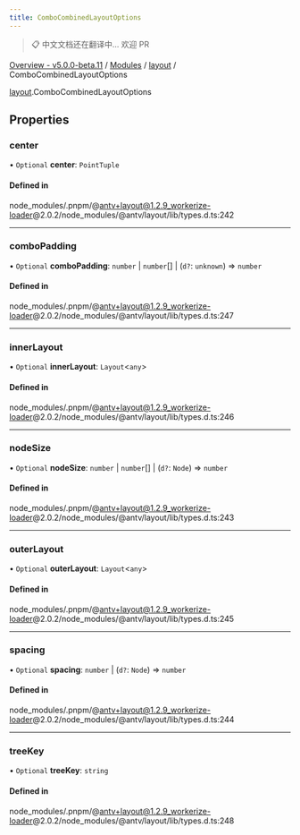 ```yaml
---
title: ComboCombinedLayoutOptions
---
```


> 📋 中文文档还在翻译中... 欢迎 PR

[Overview - v5.0.0-beta.11](../../README.zh.md) / [Modules](../../modules.zh.md) / [layout](../../modules/layout.zh.md) / ComboCombinedLayoutOptions

[layout](../../modules/layout.zh.md).ComboCombinedLayoutOptions

## Properties

### center

• `Optional` **center**: `PointTuple`

#### Defined in

node_modules/.pnpm/@antv+layout@1.2.9_workerize-loader@2.0.2/node_modules/@antv/layout/lib/types.d.ts:242

---

### comboPadding

• `Optional` **comboPadding**: `number` \| `number`[] \| (`d?`: `unknown`) => `number`

#### Defined in

node_modules/.pnpm/@antv+layout@1.2.9_workerize-loader@2.0.2/node_modules/@antv/layout/lib/types.d.ts:247

---

### innerLayout

• `Optional` **innerLayout**: `Layout`<`any`\>

#### Defined in

node_modules/.pnpm/@antv+layout@1.2.9_workerize-loader@2.0.2/node_modules/@antv/layout/lib/types.d.ts:246

---

### nodeSize

• `Optional` **nodeSize**: `number` \| `number`[] \| (`d?`: `Node`) => `number`

#### Defined in

node_modules/.pnpm/@antv+layout@1.2.9_workerize-loader@2.0.2/node_modules/@antv/layout/lib/types.d.ts:243

---

### outerLayout

• `Optional` **outerLayout**: `Layout`<`any`\>

#### Defined in

node_modules/.pnpm/@antv+layout@1.2.9_workerize-loader@2.0.2/node_modules/@antv/layout/lib/types.d.ts:245

---

### spacing

• `Optional` **spacing**: `number` \| (`d?`: `Node`) => `number`

#### Defined in

node_modules/.pnpm/@antv+layout@1.2.9_workerize-loader@2.0.2/node_modules/@antv/layout/lib/types.d.ts:244

---

### treeKey

• `Optional` **treeKey**: `string`

#### Defined in

node_modules/.pnpm/@antv+layout@1.2.9_workerize-loader@2.0.2/node_modules/@antv/layout/lib/types.d.ts:248
